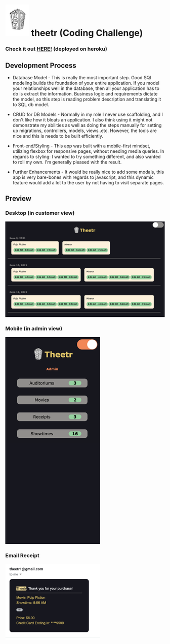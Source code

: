 # <img src="app/assets/images/popcorn_black_white.svg" alt="popcorn" width="75" height="100"/> theetr (Coding Challenge)
### Check it out <a href='theetr.herokuapp.com'>HERE!</a> (deployed on heroku)

## Development Process
* Database Model - This is really the most important step. Good SQl modeling builds the foundation of your
  entire application. If you model your relationships well in the database, then 
  all your application has to do is extract the information. Business logic and requirements dictate the model, so this step
  is reading problem description and translating it to SQL db model.

* CRUD for DB Models - Normally in my role I never use scaffolding, and I don't like how it
bloats an application. I also think using it might not demonstrate my abilities as well as doing
  the steps manually for setting up migrations, controllers, models, views..etc. However, the tools
  are nice and this is needs to be built efficiently.
  
* Front-end/Styling - This app was built with a mobile-first mindset, utilizing flexbox for responsive pages, without needing media queries.
  In regards to styling: I wanted to try something different, and also wanted to roll my own. I'm generally pleased with the result.
  
* Further Enhancements - It would be really nice to add some modals, this app is very bare-bones with regards to javascript, and this
dynamic feature would add a lot to the user by not having to visit separate pages. 
  
## Preview
### Desktop (in customer view)
<img src="app/assets/images/desktop_preview.png" alt="desktop_preview"/>

### Mobile (in admin view)
<img src="app/assets/images/admin_mobile_preview.png" alt="mobile_preview" style="max-width:300px; height:auto;"/>

### Email Receipt
<img src="app/assets/images/email_preview.png" alt="email_preview" style="max-width:300px; height:auto;"/>
  


